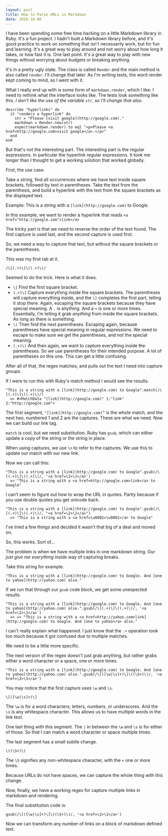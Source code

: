 ```yaml
---
layout: post
title: How to Parse URLs in Markdown
date: 2018-10-06
---
```


I have been spending some free time hacking on a little Markdown library in Ruby. It's a fun project. I hadn't built a Markdown library before, and it's good practice to work on something that isn't necessarily work, but for fun and learning. It's a great way to play around and not worry about how long it takes, or how fast it is. One last point. It's a great way to play with new things without worrying about budgets or breaking anything.

It's in a pretty ugly state. The class is called `Render` and the main method is also called `render`. I'll change that later.  As I'm writing tests, the word render kept coming to mind, so I went with it.

<!--more-->

What I really end up with is some form of `markdown.render`, which I like. I need to rethink what the interface looks like. The tests look something like this. _I don't like the use of the variable `str`, so I'll change that also._


    describe "hyperlinks" do
      it "renders a hyperlink" do
        str = "Please [visit google](http://google.com)."
        markdown = Render.new(str)
        expect(markdown.render).to eql "<p>Please <a href=http://google.com>visit google</a>.</p>"
      end
    end


But that's not the interesting part. The interesting part is the regular expressions. In particular the hyperlink regular expressions. It took me longer than I thought to get a working solution that worked globally.

First, the use case.

Take a string, find all occurrences where we have text inside square brackets, followed by text in parentheses. Take the text from the parenthesis, and build a hyperlink with the text from the square brackets as the displayed text.

Example: This is a string with a `[link](http://google.com)` to Google.

In this example, we want to render a hyperlink that reads `<a href="http://google.com">link</a>`

The tricky part is that we need to reverse the order of the text found. The first capture is used last, and the second capture is used first.

So, we need a way to capture that text, but without the square brackets or the parentheses.

This was my first tab at it.

`/\[(.+)\]\((.+)\)/`

Seemed to do the trick. Here is what it does.

* `\[` Find the first square bracket. 
* `(.+)\]` Capture everything inside the square brackets. The parentheses will capture everything inside, and the `\]` completes the first part, telling it stop there. Again, escaping the square brackets because they have special meaning. A `.` is anything. And a `+` is one or more times. Essentially, I’m telling it grab *anything* from inside the square brackets. As long as there is something.
* `\(` Then find the next parentheses. Escaping again, because parentheses have special meaning in regular expressions. We need to escape to make sure we get the parentheses, and not the special meaning.
* `(.+)\)` And then again, we want to capture everything inside the parentheses. So we use parentheses for their intended purpose. A lot of parentheses on this one. This can get a little confusing.

After all of that, the regex matches, and pulls out the text I need into capture groups.

If I were to run this with Ruby's match method I would see the results.

    "This is a string with a [link](http://google.com) to Google".match(/\[(.+)\]\((.+)\)/)
      => #<MatchData "[link](http://google.com)" 1:"link" 2:"http://google.com">

The first segment, `"[link](http://google.com)”` is the whole match, and the next two, numbered 1 and 2 are the captures. These are what we need. Now we can build our link tag.

`match` is cool, but we need substitution. Ruby has `gsub`, which can either update a copy of the string or the string in place.

When using captures, we use `\n` to refer to the captures. We use this to update our match with our new link.

Now we can call this:

    "This is a string with a [link](http://google.com) to Google".gsub(/\[(.+)\]\((.+)\)/, '<a href=\2>\1</a>')
      => "This is a string with a <a href=http://google.com>link</a> to Google"

I can’t seem to figure out how to wrap the URL in quotes. Partly because if you use double quotes you get unicode back.

    "This is a string with a [link](http://google.com) to Google".gsub(/\[(.+)\]\((.+)\)/, "<a href=\2>\1</a>")
      => "This is a string with a <a href=\u0002>\u0001</a> to Google"

I've tried a few things and decided it wasn't that big of a deal and moved on.

So, this works. Sort of…

The problem is when we have multiple links in one markdown string. Our _just give me everything inside_ way of capturing breaks.

Take this string for example.

    "This is a string with a [link](http://google.com) to Google. And [one to yahoo](http://yahoo.com) also."

If we run that through our `gsub` code block, we get some unexpected results.

    "This is a string with a [link](http://google.com) to Google. And [one to yahoo](http://yahoo.com) also.".gsub(/\[(.+)\]\((.+)\)/, '<a href=\2>\1</a>')
      => => "This is a string with a <a href=http://yahoo.com>link](http://google.com) to Google. And [one to yahoo</a> also."

I can't really explain what happened. I just know that the `.+` operation took too much because it got confused due to multiple matches.

We need to be a little more specific.

The next version of the regex doesn't just grab anything, but rather grabs either a word character or a space, one or more times.

    "This is a string with a [link](http://google.com) to Google. And [one to yahoo](http://yahoo.com) also.".gsub(/\[([\w|\s]+)\]\((\S+)\)/, '<a href=\2>\1</a>')

You may notice that the first capture uses `\w` and `\s`.

    \[([\w|\s]+)\]

The `\w` is for a  word characters; letters, numbers, or underscores. And the `\s` is any whitespace character. This allows us to have multiple words in the link text.

One last thing with this segment. The `|` in between the `\w` and `\s` is for either of those. So that I can match a word character or space multiple times.

The last segment has a small subtle change.

    \((\S+)\)

The `\S` signifies any non-whitespace character, with the `+` one or more times.

Because URLs do not have spaces, we can capture the whole thing with this change.

Now, finally, we have a working regex for capture multiple links in markdown and rendering.

The final substitution code is:

    gsub(/\[([\w|\s]+)\]\((\S+)\)/, '<a href=\2>\1</a>')

Now we can transform any number of links on a block of markdown defined text.






